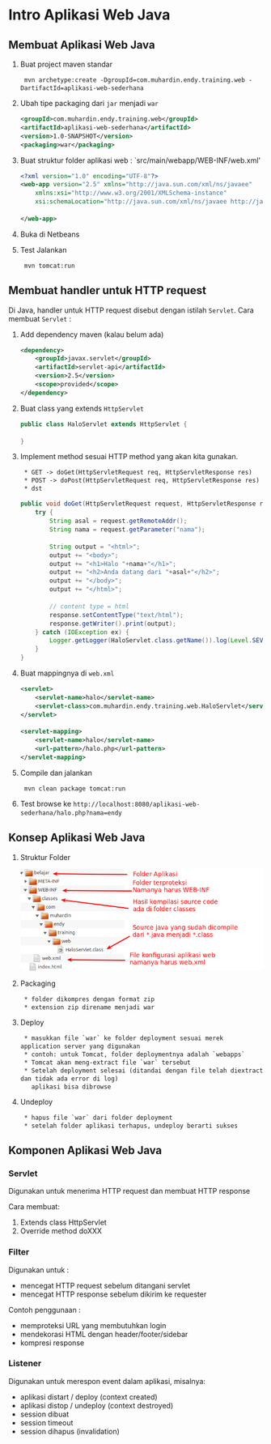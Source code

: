 # Intro Aplikasi Web Java #

## Membuat Aplikasi Web Java ##

1. Buat project maven standar

        mvn archetype:create -DgroupId=com.muhardin.endy.training.web -DartifactId=aplikasi-web-sederhana

2. Ubah tipe packaging dari `jar` menjadi `war`

    ```xml
    <groupId>com.muhardin.endy.training.web</groupId>
    <artifactId>aplikasi-web-sederhana</artifactId>
    <version>1.0-SNAPSHOT</version>
    <packaging>war</packaging>
    ```

3. Buat struktur folder aplikasi web : `src/main/webapp/WEB-INF/web.xml'

    ```xml
    <?xml version="1.0" encoding="UTF-8"?>
    <web-app version="2.5" xmlns="http://java.sun.com/xml/ns/javaee"
        xmlns:xsi="http://www.w3.org/2001/XMLSchema-instance"
        xsi:schemaLocation="http://java.sun.com/xml/ns/javaee http://java.sun.com/xml/ns/javaee/web-app_2_5.xsd">

    </web-app>
    ```

4. Buka di Netbeans

5. Test Jalankan

        mvn tomcat:run

## Membuat handler untuk HTTP request ##

Di Java, handler untuk HTTP request disebut dengan istilah `Servlet`. 
Cara membuat `Servlet` :

1. Add dependency maven (kalau belum ada)

    ```xml
    <dependency>
        <groupId>javax.servlet</groupId>
        <artifactId>servlet-api</artifactId>
        <version>2.5</version>
        <scope>provided</scope>
    </dependency>
    ```

2. Buat class yang extends `HttpServlet`

    ```java
    public class HaloServlet extends HttpServlet {
    
    }
    ```

3. Implement method sesuai HTTP method yang akan kita gunakan. 

        * GET -> doGet(HttpServletRequest req, HttpServletResponse res)
        * POST -> doPost(HttpServletRequest req, HttpServletResponse res)
        * dst

    ```java
    public void doGet(HttpServletRequest request, HttpServletResponse response) {
        try {
            String asal = request.getRemoteAddr();
            String nama = request.getParameter("nama");
                    
            String output = "<html>";
            output += "<body>";
            output += "<h1>Halo "+nama+"</h1>";
            output += "<h2>Anda datang dari "+asal+"</h2>";
            output += "</body>";
            output += "</html>";
            
            // content type = html
            response.setContentType("text/html");
            response.getWriter().print(output);
        } catch (IOException ex) {
            Logger.getLogger(HaloServlet.class.getName()).log(Level.SEVERE, null, ex);
        }
    }
    ```

4. Buat mappingnya di `web.xml`

    ```xml
    <servlet>
        <servlet-name>halo</servlet-name>
        <servlet-class>com.muhardin.endy.training.web.HaloServlet</servlet-class>
    </servlet>
    
    <servlet-mapping>
        <servlet-name>halo</servlet-name>
        <url-pattern>/halo.php</url-pattern>
    </servlet-mapping>
    ```

5. Compile dan jalankan

        mvn clean package tomcat:run

6. Test browse ke `http://localhost:8080/aplikasi-web-sederhana/halo.php?nama=endy`


## Konsep Aplikasi Web Java ##

1. Struktur Folder

    ![Struktur Folder Aplikasi Web Java](img/struktur-folder-web-java.png?raw=true)

2. Packaging

        * folder dikompres dengan format zip
        * extension zip direname menjadi war

3. Deploy

        * masukkan file `war` ke folder deployment sesuai merek application server yang digunakan
        * contoh: untuk Tomcat, folder deploymentnya adalah `webapps`
        * Tomcat akan meng-extract file `war` tersebut
        * Setelah deployment selesai (ditandai dengan file telah diextract dan tidak ada error di log)
          aplikasi bisa dibrowse

4. Undeploy

        * hapus file `war` dari folder deployment
        * setelah folder aplikasi terhapus, undeploy berarti sukses


## Komponen Aplikasi Web Java ##

### Servlet ###

Digunakan untuk menerima HTTP request dan membuat HTTP response

Cara membuat: 

1. Extends class HttpServlet
2. Override method doXXX

### Filter ###

Digunakan untuk : 

* mencegat HTTP request sebelum ditangani servlet
* mencegat HTTP response sebelum dikirim ke requester

Contoh penggunaan : 

* memproteksi URL yang membutuhkan login
* mendekorasi HTML dengan header/footer/sidebar
* kompresi response

### Listener ###

Digunakan untuk merespon event dalam aplikasi, misalnya: 

* aplikasi distart / deploy (context created)
* aplikasi distop / undeploy (context destroyed)
* session dibuat
* session timeout
* session dihapus (invalidation)















